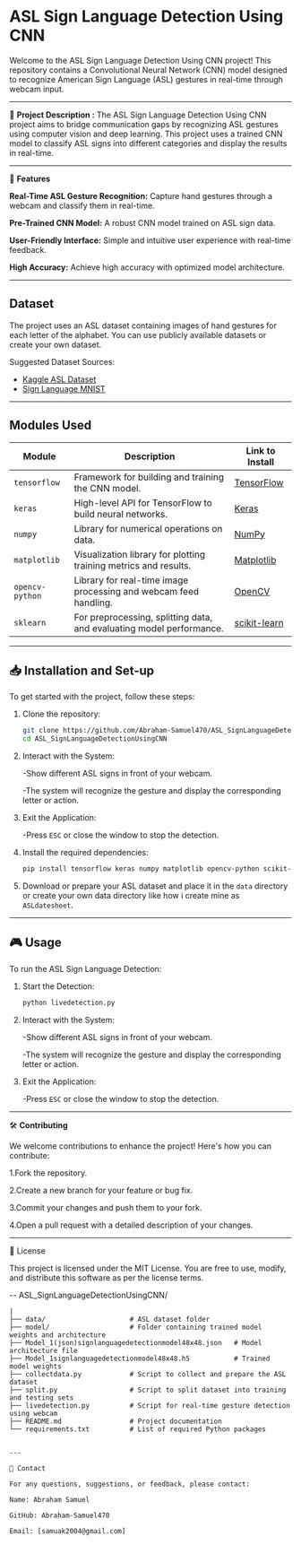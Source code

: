 # ASL Sign Language Detection Using CNN
Welcome to the ASL Sign Language Detection Using CNN project! This repository contains a Convolutional Neural Network (CNN) model designed to recognize American Sign Language (ASL) gestures in real-time through webcam input.

---
🌟  **Project Description :** 
The ASL Sign Language Detection Using CNN project aims to bridge communication gaps by recognizing ASL gestures using computer vision and deep learning. This project uses a trained CNN model to classify ASL signs into different categories and display the results in real-time.

---
🚀 **Features**

**Real-Time ASL Gesture Recognition:** Capture hand gestures through a webcam and classify them in real-time.

**Pre-Trained CNN Model:** A robust CNN model trained on ASL sign data.

**User-Friendly Interface:** Simple and intuitive user experience with real-time feedback.

**High Accuracy:** Achieve high accuracy with optimized model architecture.

---

## Dataset
The project uses an ASL dataset containing images of hand gestures for each letter of the alphabet. You can use publicly available datasets or create your own dataset.

Suggested Dataset Sources:
- [Kaggle ASL Dataset](https://www.kaggle.com/)
- [Sign Language MNIST](https://www.kaggle.com/datamunge/sign-language-mnist)

---

## Modules Used
| Module               | Description                                                                | Link to Install                                                              |
|----------------------|----------------------------------------------------------------------------|------------------------------------------------------------------------------|
| `tensorflow`         | Framework for building and training the CNN model.                        | [TensorFlow](https://pypi.org/project/tensorflow/)                           |
| `keras`              | High-level API for TensorFlow to build neural networks.                   | [Keras](https://pypi.org/project/keras/)                                    |
| `numpy`              | Library for numerical operations on data.                                | [NumPy](https://pypi.org/project/numpy/)                                    |
| `matplotlib`         | Visualization library for plotting training metrics and results.          | [Matplotlib](https://pypi.org/project/matplotlib/)                          |
| `opencv-python`      | Library for real-time image processing and webcam feed handling.          | [OpenCV](https://pypi.org/project/opencv-python/)                           |
| `sklearn`            | For preprocessing, splitting data, and evaluating model performance.      | [scikit-learn](https://pypi.org/project/scikit-learn/)                      |

---

## 📥 Installation and Set-up
To get started with the project, follow these steps:
1. Clone the repository:
    ```bash
    git clone https://github.com/Abraham-Samuel470/ASL_SignLanguageDetectionUsingCNN.git
    cd ASL_SignLanguageDetectionUsingCNN
    ```
2. Interact with the System:
   
    -Show different ASL signs in front of your webcam.
   
    -The system will recognize the gesture and display the corresponding letter or action.

4. Exit the Application:
   
   -Press `ESC` or close the window to stop the detection.
   
5. Install the required dependencies:
    ```bash
    pip install tensorflow keras numpy matplotlib opencv-python scikit-learn
    ```
6. Download or prepare your ASL dataset and place it in the `data` directory or create your own data directory like how i create mine as `ASLdatesheet`.

---

## 🎮 Usage

To run the ASL Sign Language Detection:

1. Start the Detection:
    ```bash
    python livedetection.py

    ```

2. Interact with the System:
   
    -Show different ASL signs in front of your webcam.
   
    -The system will recognize the gesture and display the corresponding letter or action.

3. Exit the Application:
   
   -Press `ESC` or close the window to stop the detection.

---

🛠 **Contributing** 

We welcome contributions to enhance the project! Here's how you can contribute:

1.Fork the repository.

2.Create a new branch for your feature or bug fix.

3.Commit your changes and push them to your fork.

4.Open a pull request with a detailed description of your changes.

---

📄 License

This project is licensed under the MIT License. You are free to use, modify, and distribute this software as per the license terms.

--
ASL_SignLanguageDetectionUsingCNN/
```plaintext
|
├── data/                     # ASL dataset folder
├── model/                    # Folder containing trained model weights and architecture
├── Model_1(json)signlanguagedetectionmodel48x48.json   # Model architecture file
├── Model_1signlanguagedetectionmodel48x48.h5           # Trained model weights
├── collectdata.py            # Script to collect and prepare the ASL dataset
├── split.py                  # Script to split dataset into training and testing sets
├── livedetection.py          # Script for real-time gesture detection using webcam
├── README.md                 # Project documentation
└── requirements.txt          # List of required Python packages


---

📧 Contact

For any questions, suggestions, or feedback, please contact:

Name: Abraham Samuel

GitHub: Abraham-Samuel470

Email: [samuak2004@gmail.com]

